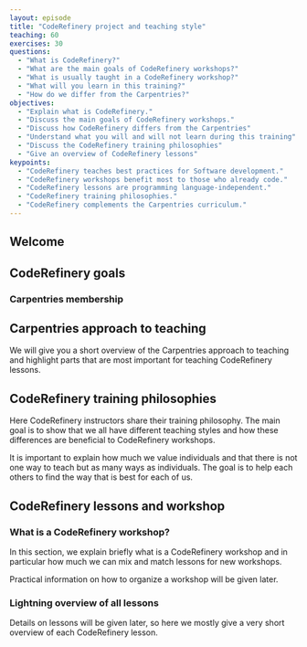 ```yaml
---
layout: episode
title: "CodeRefinery project and teaching style"
teaching: 60
exercises: 30
questions:
  - "What is CodeRefinery?"
  - "What are the main goals of CodeRefinery workshops?"
  - "What is usually taught in a CodeRefinery workshop?"
  - "What will you learn in this training?"
  - "How do we differ from the Carpentries?"
objectives:
  - "Explain what is CodeRefinery."
  - "Discuss the main goals of CodeRefinery workshops."
  - "Discuss how CodeRefinery differs from the Carpentries"
  - "Understand what you will and will not learn during this training"
  - "Discuss the CodeRefinery training philosophies"
  - "Give an overview of CodeRefinery lessons"
keypoints:
  - "CodeRefinery teaches best practices for Software development."
  - "CodeRefinery workshops benefit most to those who already code."
  - "CodeRefinery lessons are programming language-independent."
  - "CodeRefinery training philosophies."
  - "CodeRefinery complements the Carpentries curriculum."
---
```


## Welcome

## CodeRefinery goals

### Carpentries membership

## Carpentries approach to teaching

We will give you a short overview of the Carpentries approach to teaching and highlight parts that are most important for teaching CodeRefinery lessons.

## CodeRefinery training philosophies

Here CodeRefinery instructors share their training philosophy. The main goal is to show that we all have different teaching styles and how these differences are beneficial to CodeRefinery workshops.

It is important to explain how much we value individuals and that there is not one way to teach but as many ways as individuals. The goal is to help each others to find the way that is best for each of us.

## CodeRefinery lessons and workshop


### What is a CodeRefinery workshop?

In this section, we explain briefly what is a CodeRefinery workshop and in particular how much we can mix and match lessons for new workshops.

Practical information on how to organize a workshop will be given later.

### Lightning overview of all lessons 

Details on lessons will be given later, so here we mostly give a very short overview of each CodeRefinery lesson.

